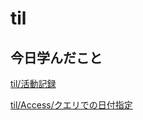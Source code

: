 # til

## 今日学んだこと

[til/活動記録](https://github.com/tokiohamamatsu/til/blob/master/%E6%B4%BB%E5%8B%95%E8%A8%98%E9%8C%B2/2023/09/13.md)

[til/Access/クエリでの日付指定](https://github.com/tokiohamamatsu/til/blob/master/Access/%E3%82%AF%E3%82%A8%E3%83%AA%E3%81%A7%E3%81%AE%E6%97%A5%E4%BB%98%E6%8C%87%E5%AE%9A.md)